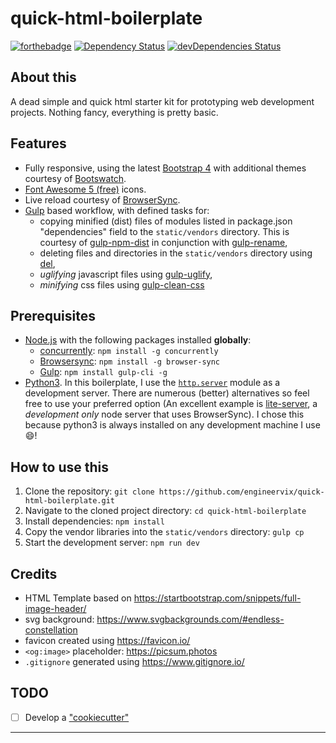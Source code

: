 # quick-html-boilerplate

[![forthebadge](https://forthebadge.com/images/badges/uses-html.svg)](https://forthebadge.com)
[![Dependency Status](https://david-dm.org/engineervix/quick-html-boilerplate/status.svg?style=flat)](https://david-dm.org/engineervix/quick-html-boilerplate) [![devDependencies Status](https://david-dm.org/engineervix/quick-html-boilerplate/dev-status.svg)](https://david-dm.org/engineervix/quick-html-boilerplate?type=dev)

## About this

A dead simple and quick html starter kit for prototyping web development projects. Nothing fancy, everything is pretty basic.

## Features

- Fully responsive, using the latest [Bootstrap 4](https://getbootstrap.com/) with additional themes courtesy of [Bootswatch](https://bootswatch.com/).
- [Font Awesome 5 (free)](https://fontawesome.com/icons?m=free) icons.
- Live reload courtesy of [BrowserSync](https://browsersync.io/).
- [Gulp](https://gulpjs.com/) based workflow, with defined tasks for:
  - copying minified (dist) files of modules listed in package.json "dependencies" field to the `static/vendors` directory. This is courtesy of [gulp-npm-dist](https://github.com/dshemendiuk/gulp-npm-dist) in conjunction with [gulp-rename](https://github.com/hparra/gulp-rename),
  - deleting files and directories in the `static/vendors` directory using [del](https://github.com/sindresorhus/del),
  - _uglifying_ javascript files using [gulp-uglify](https://github.com/terinjokes/gulp-uglify),
  - _minifying_ css files using [gulp-clean-css](https://github.com/scniro/gulp-clean-css)

## Prerequisites

- [Node.js](https://nodejs.org/) with the following packages installed **globally**:
  - [concurrently](https://github.com/kimmobrunfeldt/concurrently): `npm install -g concurrently`
  - [Browsersync](https://browsersync.io/): `npm install -g browser-sync`
  - [Gulp](https://gulpjs.com/): `npm install gulp-cli -g`
- [Python3](https://www.python.org/). In this boilerplate, I use the [`http.server`](https://docs.python.org/3.6/library/http.server.html) module as a development server. There are numerous (better) alternatives so feel free to use your preferred option (An excellent example is [lite-server](https://github.com/johnpapa/lite-server), a _development only_ node server that uses BrowserSync). I chose this because python3 is always installed on any development machine I use :smile:!

## How to use this

1. Clone the repository: `git clone https://github.com/engineervix/quick-html-boilerplate.git`
2. Navigate to the cloned project directory: `cd quick-html-boilerplate`
3. Install dependencies: `npm install`
4. Copy the vendor libraries into the `static/vendors` directory: `gulp cp`
5. Start the development server: `npm run dev`

## Credits

- HTML Template based on <https://startbootstrap.com/snippets/full-image-header/>
- svg background: <https://www.svgbackgrounds.com/#endless-constellation>
- favicon created using <https://favicon.io/>
- `<og:image>` placeholder: <https://picsum.photos>
- `.gitignore` generated using <https://www.gitignore.io/>

## TODO

- [ ] Develop a ["cookiecutter"](https://github.com/cookiecutter/cookiecutter)

---
